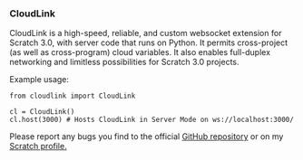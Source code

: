 ### CloudLink

CloudLink is a high-speed, reliable, and custom websocket extension for Scratch 3.0, with server code that runs on Python.
It permits cross-project (as well as cross-program) cloud variables.
It also enables full-duplex networking and limitless possibilities for Scratch 3.0 projects.

Example usage:
```
from cloudlink import CloudLink

cl = CloudLink()
cl.host(3000) # Hosts CloudLink in Server Mode on ws://localhost:3000/
```

Please report any bugs you find to the official [GitHub repository](https://github.com/MikeDev101/cloudlink/issues) or on
my [Scratch profile.](https://scratch.mit.edu/users/MikeDEV/)